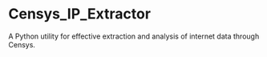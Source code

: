 # Censys_IP_Extractor
A Python utility for effective extraction and analysis of internet data through Censys.
